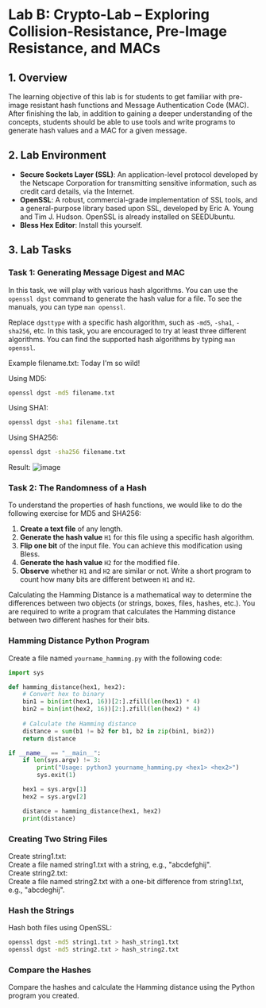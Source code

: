 # Lab B: Crypto-Lab – Exploring Collision-Resistance, Pre-Image Resistance, and MACs

## 1. Overview
The learning objective of this lab is for students to get familiar with pre-image resistant hash functions and Message Authentication Code (MAC). After finishing the lab, in addition to gaining a deeper understanding of the concepts, students should be able to use tools and write programs to generate hash values and a MAC for a given message.

## 2. Lab Environment
- **Secure Sockets Layer (SSL)**: An application-level protocol developed by the Netscape Corporation for transmitting sensitive information, such as credit card details, via the Internet.
- **OpenSSL**: A robust, commercial-grade implementation of SSL tools, and a general-purpose library based upon SSL, developed by Eric A. Young and Tim J. Hudson. OpenSSL is already installed on SEEDUbuntu.
- **Bless Hex Editor**: Install this yourself.

## 3. Lab Tasks

### Task 1: Generating Message Digest and MAC
In this task, we will play with various hash algorithms. You can use the `openssl dgst` command to generate the hash value for a file. To see the manuals, you can type `man openssl`.

Replace `dgsttype` with a specific hash algorithm, such as `-md5`, `-sha1`, `-sha256`, etc. In this task, you are encouraged to try at least three different algorithms. You can find the supported hash algorithms by typing `man openssl`.


Example filename.txt: Today I'm so wild!

Using MD5:

```bash
openssl dgst -md5 filename.txt
```
Using SHA1:

```bash
openssl dgst -sha1 filename.txt
```
Using SHA256:

```bash
openssl dgst -sha256 filename.txt
```
Result:
![image](https://github.com/user-attachments/assets/010a4856-b6aa-4a7d-aeda-5e1df7eea075)

### Task 2: The Randomness of a Hash
To understand the properties of hash functions, we would like to do the following exercise for MD5 and SHA256:
1. **Create a text file** of any length.
2. **Generate the hash value** `H1` for this file using a specific hash algorithm.
3. **Flip one bit** of the input file. You can achieve this modification using Bless.
4. **Generate the hash value** `H2` for the modified file.
5. **Observe** whether `H1` and `H2` are similar or not. Write a short program to count how many bits are different between `H1` and `H2`.

Calculating the Hamming Distance is a mathematical way to determine the differences between two objects (or strings, boxes, files, hashes, etc.). You are required to write a program that calculates the Hamming distance between two different hashes for their bits.

### Hamming Distance Python Program
Create a file named `yourname_hamming.py` with the following code:

```python
import sys

def hamming_distance(hex1, hex2):
    # Convert hex to binary
    bin1 = bin(int(hex1, 16))[2:].zfill(len(hex1) * 4)
    bin2 = bin(int(hex2, 16))[2:].zfill(len(hex2) * 4)
    
    # Calculate the Hamming distance
    distance = sum(b1 != b2 for b1, b2 in zip(bin1, bin2))
    return distance

if __name__ == "__main__":
    if len(sys.argv) != 3:
        print("Usage: python3 yourname_hamming.py <hex1> <hex2>")
        sys.exit(1)

    hex1 = sys.argv[1]
    hex2 = sys.argv[2]

    distance = hamming_distance(hex1, hex2)
    print(distance)
```
### Creating Two String Files

Create string1.txt:  
Create a file named string1.txt with a string, e.g., "abcdefghij".  
Create string2.txt:  
Create a file named string2.txt with a one-bit difference from string1.txt, e.g., "abcdeghij".

### Hash the Strings
Hash both files using OpenSSL:

```bash
openssl dgst -md5 string1.txt > hash_string1.txt
openssl dgst -md5 string2.txt > hash_string2.txt
```
### Compare the Hashes
Compare the hashes and calculate the Hamming distance using the Python program you created.
